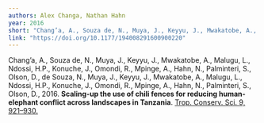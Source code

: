 ```yaml
---
authors: Alex Changa, Nathan Hahn
year: 2016
short: "Chang’a, A., Souza de, N., Muya, J., Keyyu, J., Mwakatobe, A., Malugu, L., Ndossi, H.P., Konuche, J., Omondi, R., Mpinge, A., Hahn, N., Palminteri, S., Olson, D., de Souza, N., Muya, J., Keyyu, J., Mwakatobe, A., Malugu, L., Ndossi, H.P., Konuche, J., Omondi, R., Mpinge, A., Hahn, N., Palminteri, S., Olson, D., 2016. Scaling-up the use of chili fences for reducing human-elephant conflict across landscapes in Tanzania. Trop. Conserv. Sci. 9, 921–930."
link: "https://doi.org/10.1177/194008291600900220"
---
```


Chang’a, A., Souza de, N., Muya, J., Keyyu, J., Mwakatobe, A., Malugu, L., Ndossi, H.P., Konuche, J., Omondi, R., Mpinge, A., Hahn, N., Palminteri, S., Olson, D., de Souza, N., Muya, J., Keyyu, J., Mwakatobe, A., Malugu, L., Ndossi, H.P., Konuche, J., Omondi, R., Mpinge, A., Hahn, N., Palminteri, S., Olson, D., 2016. **Scaling-up the use of chili fences for reducing human-elephant conflict across landscapes in Tanzania**. [Trop. Conserv. Sci. 9, 921–930.]( https://doi.org/10.1177/194008291600900220)
